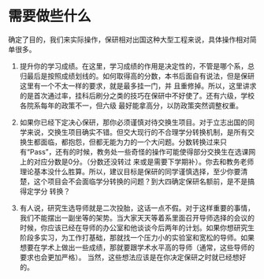 # 需要做些什么

确定了目的，我们来实际操作，保研相对出国这种大型工程来说，具体操作相对简单很多。

1.    提升你的学习成绩。在这里，学习成绩的作用是决定性的，不管是哪个系，总归最后是按照成绩划线的。如何取得高的分数，本书后面自有说法，但是保研这里有一个不太一样的要求，就是最多挂一门，并  且重修掉。所以，这里讲求的是首次通过率，挂科后刷分之类的技巧在保研中不好使了。还有六级，学校各院系每年的政策不一，但六级 最好能拿高分，以防政策突然调整权重。

2.   如果你已经下定决心保研，那你必须谨慎对待交换生项目。对于立志出国的同学来说，交换生项目确实不错。但交大现行的不合理学分转换机制，是所有交换生都面临，都抱怨，但都无能为力的一个大问题。分数转换过来只有“Pass”，还有的时候，教务处一些奇怪的操作可能使得部分交换生在选课网上的对应分数是0分。（分数还没转过 来或是需要下学期补）。你去和教务老师理论基本没什么胜算。所以，建议目标是保研的同学谨慎选择，至少你要清楚，这个项目会不会面临学分转换的问题？到大四确定保研名额前，是不是搞得定学分 转换？

3.   有人说，研究生选导师就是二次投胎，这话一点不假。对于这样重要的事情，我们不能摆出一副坐等的架势。当大家天天等着系里面召开导师选择的会议的时候，你应该已经在导师的办公室和他谈谈今后两年的计划。如果你想研究生阶段多实习，为工作打基础，那就找一个压力小的实验室和宽松的导师。如果想要在学术上做出一些成绩，那就要跟学术水平高的导师（通常，这些导师的要求也会更加严格）。 当然，这些想法应该是在你决定保研之时就已经想好的。

